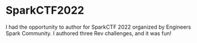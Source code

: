 # SparkCTF2022
I had the opportunity to author for SparkCTF 2022 organized by Engineers Spark Community. I authored three Rev challenges, and it was fun!
